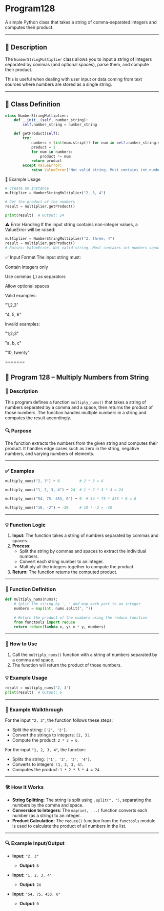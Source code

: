 
# Program128
A simple Python class that takes a string of comma-separated integers and computes their product.

---

## 📌 Description

The `NumberStringMultiplier` class allows you to input a string of integers separated by commas (and optional spaces), parse them, and compute their product.

This is useful when dealing with user input or data coming from text sources where numbers are stored as a single string.

---

## 🧩 Class Definition

```python
class NumberStringMultiplier:
    def __init__(self, number_string):
        self.number_string = number_string

    def getProduct(self):
        try:
            numbers = [int(num.strip()) for num in self.number_string.split(",")]
            product = 1
            for num in numbers:
                product *= num
            return product
        except ValueError:
            raise ValueError("Not valid string. Must contains int numbers separated from comma and spaces.")
```

🧪 Example Usage

```python
# Create an instance
multiplier = NumberStringMultiplier("2, 3, 4")

# Get the product of the numbers
result = multiplier.getProduct()

print(result)  # Output: 24
```

⚠️ Error Handling
If the input string contains non-integer values, a ValueError will be raised:

```python
multiplier = NumberStringMultiplier("2, three, 4")
result = multiplier.getProduct()
# Raises: ValueError: Not valid string. Must contains int numbers separated from comma and spaces.
```
✅ Input Format
The input string must:

Contain integers only

Use commas (,) as separators

Allow optional spaces

Valid examples:

"1,2,3"

"4, 5, 6"

Invalid examples:

"1;2;3"

"a, b, c"

"10, twenty"

=======

## 📘 Program 128 – Multiply Numbers from String

### 📝 Description  

This program defines a function `multiply_nums()` that takes a string of numbers separated by a comma and a space, then returns the product of those numbers. The function handles multiple numbers in a string and computes the result accordingly.

### 🔍 Purpose  

The function extracts the numbers from the given string and computes their product. It handles edge cases such as zero in the string, negative numbers, and varying numbers of elements.

---

### ✅ Examples

```python
multiply_nums("2, 3") ➞ 6         # 2 * 3 = 6

multiply_nums("1, 2, 3, 4") ➞ 24  # 1 * 2 * 3 * 4 = 24

multiply_nums("54, 75, 453, 0") ➞ 0  # 54 * 75 * 453 * 0 = 0

multiply_nums("10, -2") ➞ -20     # 10 * -2 = -20
```

---

### 💡 Function Logic

1. **Input**: The function takes a string of numbers separated by commas and spaces.
2. **Process**:
   - Split the string by commas and spaces to extract the individual numbers.
   - Convert each string number to an integer.
   - Multiply all the integers together to compute the product.
3. **Return**: The function returns the computed product.

---

### 🧠 Function Definition

```python
def multiply_nums(nums):
    # Split the string by ', ' and map each part to an integer
    numbers = map(int, nums.split(", "))
    
    # Return the product of the numbers using the reduce function
    from functools import reduce
    return reduce(lambda x, y: x * y, numbers)
```

---

### 🔁 How to Use

1. Call the `multiply_nums()` function with a string of numbers separated by a comma and space.
2. The function will return the product of those numbers.

### 💡 Example Usage

```python
result = multiply_nums("2, 3")
print(result)  # Output: 6
```

---

### 🧠 Example Walkthrough

For the input `"2, 3"`, the function follows these steps:

- Split the string: `['2', '3']`.
- Convert the strings to integers: `[2, 3]`.
- Compute the product: `2 * 3 = 6`.

For the input `"1, 2, 3, 4"`, the function:

- Splits the string: `['1', '2', '3', '4']`.
- Converts to integers: `[1, 2, 3, 4]`.
- Computes the product: `1 * 2 * 3 * 4 = 24`.

---

### 🛠️ How It Works

- **String Splitting**: The string is split using `.split(", ")`, separating the numbers by the comma and space.
- **Conversion to Integers**: The `map(int, ...)` function converts each number (as a string) to an integer.
- **Product Calculation**: The `reduce()` function from the `functools` module is used to calculate the product of all numbers in the list.

---

### 🔍 Example Input/Output

- **Input**: `"2, 3"`
  - **Output**: `6`
  
- **Input**: `"1, 2, 3, 4"`
  - **Output**: `24`
  
- **Input**: `"54, 75, 453, 0"`
  - **Output**: `0`

